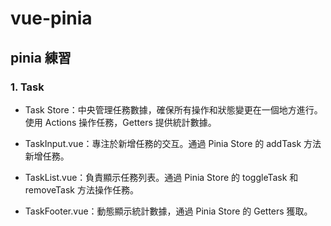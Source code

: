# vue-pinia

## pinia 練習
### 1. Task
- Task Store：中央管理任務數據，確保所有操作和狀態變更在一個地方進行。使用 Actions 操作任務，Getters 提供統計數據。

- TaskInput.vue：專注於新增任務的交互。通過 Pinia Store 的 addTask 方法新增任務。

- TaskList.vue：負責顯示任務列表。通過 Pinia Store 的 toggleTask 和 removeTask 方法操作任務。

- TaskFooter.vue：動態顯示統計數據，通過 Pinia Store 的 Getters 獲取。
